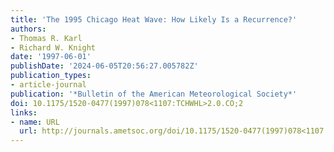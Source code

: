 ```yaml
---
title: 'The 1995 Chicago Heat Wave: How Likely Is a Recurrence?'
authors:
- Thomas R. Karl
- Richard W. Knight
date: '1997-06-01'
publishDate: '2024-06-05T20:56:27.005782Z'
publication_types:
- article-journal
publication: '*Bulletin of the American Meteorological Society*'
doi: 10.1175/1520-0477(1997)078<1107:TCHWHL>2.0.CO;2
links:
- name: URL
  url: http://journals.ametsoc.org/doi/10.1175/1520-0477(1997)078<1107:TCHWHL>2.0.CO;2
---
```

